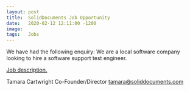 ```yaml
---
layout: post
title:  SolidDocuments Job Opportunity
date:   2020-02-12 12:11:00 -1200
image:  
tags:   Jobs
---
```

We have had the following enquiry: We are a local software company looking to hire a software support test engineer.

[Job description.](https://drive.google.com/file/d/1kKDAQNdyN_p1WixfGbNh1CrMAuPhZ_VD/view?usp=sharing)

Tamara Cartwright
Co-Founder/Director
tamara@soliddocuments.com